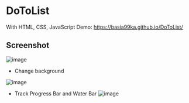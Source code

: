# DoToList
With HTML, CSS, JavaScript
Demo: https://basia99ka.github.io/DoToList/
## Screenshot
![image](https://github.com/basia99ka/DoToList/assets/165905205/fe7c318b-9758-4841-8a5e-ed62f4e22f08)
- Change background

![image](https://github.com/basia99ka/DoToList/assets/165905205/ab0a491d-4c20-4359-863c-68fe3e5d300c)
- Track Progress Bar and Water Bar
![image](https://github.com/basia99ka/DoToList/assets/165905205/17493e47-4a55-4f2e-9385-bc9f1961757b)
